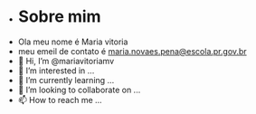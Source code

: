 - # Sobre mim 
- Ola meu nome é Maria vitoria 
- meu emeil de contato é maria.novaes.pena@escola.pr.gov.br
- 👋 Hi, I’m @mariavitoriamv
- 👀 I’m interested in ...
- 🌱 I’m currently learning ...
- 💞️ I’m looking to collaborate on ...
- 📫 How to reach me ...

<!---
mariavitoriamv/mariavitoriamv is a ✨ special ✨ repository because its `README.md` (this file) appears on your GitHub profile.
You can click the Preview link to take a look at your changes.
--->
